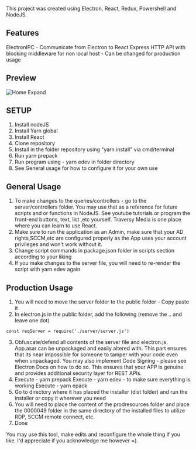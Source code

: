 This project was created using Electron, React, Redux, Powershell and NodeJS.
## Features  
ElectronIPC - Communicate from Electron to React
Express HTTP API with blocking middleware for non local host - Can be changed for production usage
## Preview
![Home Expand](https://i.ibb.co/MB59CDT/Capture.png)

## SETUP

1. Install nodeJS
2. Install Yarn global
3. Install React 
4. Clone repository
6. Install in the folder repository using "yarn install" via cmd/terminal
7. Run yarn prepack
8. Run program using  - yarn edev in folder directory
9. See General usage for how to configure it for your own use

## General Usage
   1. To make changes to the queries/controllers - go to the server/controllers folder. You may use that as a reference for future scripts and or functions in NodeJS. 
    See youtube tutorials or program the front-end buttons, text, list ,etc yourself. Traversy Media is one place where you can learn to use React.
   2. Make sure to run the application as an Admin, make sure that your AD rights,SCCM,etc are configured properly as the App uses your account privileges and won't work without it.
   3. Change script commands in package.json folder in scripts section according to your liking
   4. If you make changes to the server file, you will need to re-render the script with yarn edev again
   
## Production Usage
1. You will need to move the server folder to the public folder - Copy paste it
2. In electron.js in the public folder, add the following (remove the .. and leave one dot)
```
const reqServer = require('./server/server.js')
```
3. Obfuscate/defend all contents of the server file and electron.js. App.asar can be unpackaged and easily altered with. This part ensures that its near impossible for someone
to tamper with your code even when unpackaged. 
You may also implement Code Signing - please see Electron Docs on how to do so. This ensures that your APP is genuine and provides additional security layer for REST APIs.
4. Execute - yarn prepack 
   Execute - yarn edev - to make sure everything is working
   Execute - yarn epack 
5. Go to directory where it has placed the installer (dist folder) and run the installer or copy it wherever you need
6. You will need to place the content of the prodresources folder and place the 0000049 folder in the same directory of the installed files to utilize RDP, SCCM remote connect, etc. 
7. Done

You may use this tool, make edits and reconfigure the whole thing if you like.
I'd appreciate if you acknowledge me however  =). 